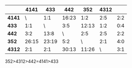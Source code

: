 |          | 4141  | 433   | 442   | 352   | 4312 |      |
| -------- | ----- | ----- | ----- | ----- | ---- | ---- |
| **4141** | \     | 1:1   | 16:23 | 1:2   | 2:5  | 2:2  |
| **433**  | 1:1   | \     | 3:5   | 12:13 | 1:2  | 0:4  |
| **442**  | 3:2   | 13:8  | \     | 2:5   | 2:5  | 2:2  |
| **352**  | 26:15 | 23:19 | 5:2   | \     | 2:1  | 4:0  |
| **4312** | 2:1   | 2:1   | 30:13 | 11:26 | \    | 3:1  |

352>4312>442=4141>433

